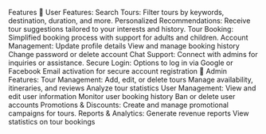 Features
🔹 User Features:
Search Tours: Filter tours by keywords, destination, duration, and more.
Personalized Recommendations: Receive tour suggestions tailored to your interests and history.
Tour Booking: Simplified booking process with support for adults and children.
Account Management:
Update profile details
View and manage booking history
Change password or delete account
Chat Support: Connect with admins for inquiries or assistance.
Secure Login:
Options to log in via Google or Facebook
Email activation for secure account registration
🔸 Admin Features:
Tour Management:
Add, edit, or delete tours
Manage availability, itineraries, and reviews
Analyze tour statistics
User Management:
View and edit user information
Monitor user booking history
Ban or delete user accounts
Promotions & Discounts: Create and manage promotional campaigns for tours.
Reports & Analytics:
Generate revenue reports
View statistics on tour bookings
